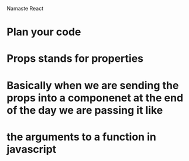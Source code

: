 Namaste React 


# Plan your code 
<!-- * Header
    - Navbar 
        -logo 
        - anchor links (Home, About us , contact us , cart)
* Body 
    -searchbar and search button
    -Resaturant card container 
      - cards (6)
      -rating , cuisine ,image , restaurant name 
* Footer 
    - copyright 
    - Description about  the company .   -->

 # Props stands for properties 
 # Basically when we are sending the props into a componenet at the end of the day we are passing it like 
  # the arguments to a function in javascript 
 
